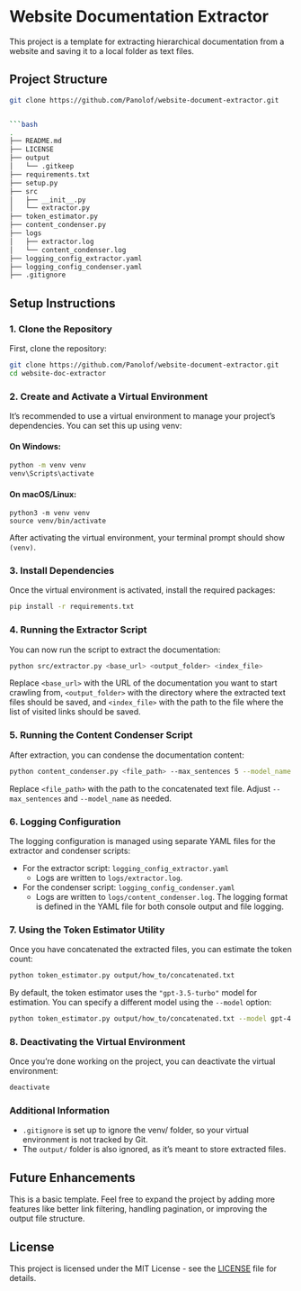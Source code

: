 # Website Documentation Extractor

This project is a template for extracting hierarchical documentation from a website and saving it to a local folder as text files.

## Project Structure

```bash
git clone https://github.com/Panolof/website-document-extractor.git


```bash
.
├── README.md
├── LICENSE
├── output
│   └── .gitkeep
├── requirements.txt
├── setup.py
├── src
│   ├── __init__.py
│   └── extractor.py
├── token_estimator.py
├── content_condenser.py
├── logs
│   ├── extractor.log
│   └── content_condenser.log
├── logging_config_extractor.yaml
├── logging_config_condenser.yaml
├── .gitignore

```

## Setup Instructions

### 1. Clone the Repository

First, clone the repository:

```bash
git clone https://github.com/Panolof/website-document-extractor.git
cd website-doc-extractor
```

### 2. Create and Activate a Virtual Environment

It’s recommended to use a virtual environment to manage your project’s dependencies. You can set this up using venv:

#### On Windows:

```bash
python -m venv venv
venv\Scripts\activate
```

#### On macOS/Linux:

```bsah
python3 -m venv venv
source venv/bin/activate
```

After activating the virtual environment, your terminal prompt should show ```(venv)```.

### 3. Install Dependencies

Once the virtual environment is activated, install the required packages:

```bash
pip install -r requirements.txt
```


### 4. Running the Extractor Script

You can now run the script to extract the documentation:

```bash
python src/extractor.py <base_url> <output_folder> <index_file>
```

Replace ```<base_url>``` with the URL of the documentation you want to start crawling from, ```<output_folder>``` with the directory where the extracted text files should be saved, and ```<index_file>``` with the path to the file where the list of visited links should be saved.

### 5. Running the Content Condenser Script

After extraction, you can condense the documentation content:
```bash
python content_condenser.py <file_path> --max_sentences 5 --model_name "all-MiniLM-L6-v2"
```
Replace ```<file_path>``` with the path to the concatenated text file. Adjust ```--max_sentences``` and ```--model_name``` as needed.

### 6. Logging Configuration

The logging configuration is managed using separate YAML files for the extractor and condenser scripts:
* For the extractor script: ```logging_config_extractor.yaml```
    * Logs are written to ```logs/extractor.log```.
* For the condenser script: ```logging_config_condenser.yaml```
    * Logs are written to ```logs/content_condenser.log```.
The logging format is defined in the YAML file for both console output and file logging.

### 7. Using the Token Estimator Utility

Once you have concatenated the extracted files, you can estimate the token count:

```bash
python token_estimator.py output/how_to/concatenated.txt
```

By default, the token estimator uses the ```"gpt-3.5-turbo"``` model for estimation. You can specify a different model using the ```--model``` option:
```bash
python token_estimator.py output/how_to/concatenated.txt --model gpt-4
```

### 8. Deactivating the Virtual Environment

Once you’re done working on the project, you can deactivate the virtual environment:

```bash
deactivate
```

### Additional Information

* ```.gitignore``` is set up to ignore the venv/ folder, so your virtual environment is not tracked by Git.
* The ```output/``` folder is also ignored, as it’s meant to store extracted files.

## Future Enhancements

This is a basic template. Feel free to expand the project by adding more features like better link filtering, handling pagination, or improving the output file structure.

## License

This project is licensed under the MIT License - see the [LICENSE](LICENSE) file for details.






